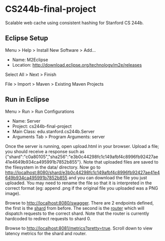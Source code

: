 CS244b-final-project
====================

Scalable web cache using consistent hashing for Stanford CS 244b.

## Eclipse Setup

Menu > Help > Install New Software > Add...

* Name: M2Eclipse
* Location: http://download.eclipse.org/technology/m2e/releases

Select All > Next > Finish

File > Import > Maven > Existing Maven Projects

## Run in Eclipse
Menu > Run > Run Configurations

* Name: Server
* Project: cs244b-final-project
* Main Class: edu.stanford.cs244b.Server
* Arguments Tab > Program Arguments: server

Once the server is running, open upload.html in your browser. Upload a file; you should receive a response such as {"shard":"c0a80105","sha256":"e3b0c44298fc1c149afbf4c8996fb92427ae41e4649b934ca495991b7852b855"}. Note that uploaded files are saved to the filesystem in the data/ directory. Now go to [http://localhost:8080/shard/e3b0c44298fc1c149afbf4c8996fb92427ae41e4649b934ca495991b7852b855](http://localhost:8080/shard/e3b0c44298fc1c149afbf4c8996fb92427ae41e4649b934ca495991b7852b855) and you can download the file you just uploaded. You may need to rename the file so that it is interpreted in the correct format (eg: append .png if the original file you uploaded was a PNG image).

Browse to [http://localhost:8080/swagger](http://localhost:8080/swagger). There are 2 endpoints defined, the first is the [shard](http://localhost:8080/swagger#!/shard) from before. The second is the [router](http://localhost:8080/swagger#!/router) which will dispatch requests to the correct shard. Note that the router is currently hardcoded to redirect requests to shard 0.

Browse to [http://localhost:8081/metrics?pretty=true](http://localhost:8081/metrics?pretty=true). Scroll down to view latency metrics for the shard and router.
